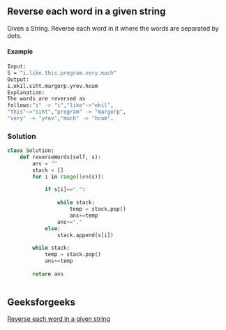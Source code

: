 ## Reverse each word in a given string

Given a String. Reverse each word in it where the words are separated by dots.

#### Example
```bash
Input:
S = "i.like.this.program.very.much"
Output: 
i.ekil.siht.margorp.yrev.hcum
Explanation: 
The words are reversed as
follows:"i" -> "i","like"->"ekil",
"this"->"siht","program" -> "margorp",
"very" -> "yrev","much" -> "hcum".

``` 

### Solution 

```python
class Solution:
    def reverseWords(self, s):
        ans = ""
        stack = []
        for i in range(len(s)):
            
            if s[i]==".":
                
                while stack:
                    temp = stack.pop()
                    ans+=temp
                ans+="."
            else:
                stack.append(s[i])
                
        while stack:
            temp = stack.pop()
            ans+=temp
            
        return ans
        
```

## Geeksforgeeks      
[Reverse each word in a given string](https://practice.geeksforgeeks.org/problems/reverse-each-word-in-a-given-string1001/1?page=1&difficulty[]=1&difficulty[]=2&status[]=unsolved&category[]=Strings&sortBy=submissions)
